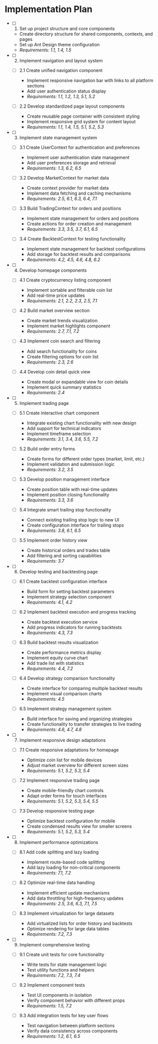# Implementation Plan

- [ ] 1. Set up project structure and core components


  - Create directory structure for shared components, contexts, and pages
  - Set up Ant Design theme configuration
  - _Requirements: 1.1, 1.4, 1.5_

- [ ] 2. Implement navigation and layout system


  - [ ] 2.1 Create unified navigation component


    - Implement responsive navigation bar with links to all platform sections
    - Add user authentication status display
    - _Requirements: 1.1, 1.2, 1.3, 5.1, 5.2_

  - [ ] 2.2 Develop standardized page layout components
    - Create reusable page container with consistent styling
    - Implement responsive grid system for content layout
    - _Requirements: 1.1, 1.4, 1.5, 5.1, 5.2, 5.3_

- [ ] 3. Implement state management system
  - [ ] 3.1 Create UserContext for authentication and preferences
    - Implement user authentication state management
    - Add user preferences storage and retrieval
    - _Requirements: 1.3, 6.2, 6.5_

  - [ ] 3.2 Develop MarketContext for market data
    - Create context provider for market data
    - Implement data fetching and caching mechanisms
    - _Requirements: 2.5, 6.1, 6.3, 6.4, 7.1_

  - [ ] 3.3 Build TradingContext for orders and positions
    - Implement state management for orders and positions
    - Create actions for order creation and management
    - _Requirements: 3.3, 3.5, 3.7, 6.1, 6.5_

  - [ ] 3.4 Create BacktestContext for testing functionality
    - Implement state management for backtest configurations
    - Add storage for backtest results and comparisons
    - _Requirements: 4.2, 4.5, 4.6, 4.8, 6.2_

- [ ] 4. Develop homepage components
  - [ ] 4.1 Create cryptocurrency listing component
    - Implement sortable and filterable coin list
    - Add real-time price updates
    - _Requirements: 2.1, 2.2, 2.3, 2.5, 7.1_

  - [ ] 4.2 Build market overview section
    - Create market trends visualization
    - Implement market highlights component
    - _Requirements: 2.7, 7.1, 7.2_

  - [ ] 4.3 Implement coin search and filtering
    - Add search functionality for coins
    - Create filtering options for coin list
    - _Requirements: 2.3, 2.6_

  - [ ] 4.4 Develop coin detail quick view
    - Create modal or expandable view for coin details
    - Implement quick summary statistics
    - _Requirements: 2.4_

- [ ] 5. Implement trading page
  - [ ] 5.1 Create interactive chart component
    - Integrate existing chart functionality with new design
    - Add support for technical indicators
    - Implement timeframe selection
    - _Requirements: 3.1, 3.4, 3.6, 5.5, 7.2_

  - [ ] 5.2 Build order entry forms
    - Create forms for different order types (market, limit, etc.)
    - Implement validation and submission logic
    - _Requirements: 3.2, 3.5_

  - [ ] 5.3 Develop position management interface
    - Create position table with real-time updates
    - Implement position closing functionality
    - _Requirements: 3.3, 3.6_

  - [ ] 5.4 Integrate smart trailing stop functionality
    - Connect existing trailing stop logic to new UI
    - Create configuration interface for trailing stops
    - _Requirements: 3.8, 6.1, 6.5_

  - [ ] 5.5 Implement order history view
    - Create historical orders and trades table
    - Add filtering and sorting capabilities
    - _Requirements: 3.7_

- [ ] 6. Develop testing and backtesting page
  - [ ] 6.1 Create backtest configuration interface
    - Build form for setting backtest parameters
    - Implement strategy selection component
    - _Requirements: 4.1, 4.2_

  - [ ] 6.2 Implement backtest execution and progress tracking
    - Create backtest execution service
    - Add progress indicators for running backtests
    - _Requirements: 4.3, 7.3_

  - [ ] 6.3 Build backtest results visualization
    - Create performance metrics display
    - Implement equity curve chart
    - Add trade list with statistics
    - _Requirements: 4.4, 7.2_

  - [ ] 6.4 Develop strategy comparison functionality
    - Create interface for comparing multiple backtest results
    - Implement visual comparison charts
    - _Requirements: 4.5_

  - [ ] 6.5 Implement strategy management system
    - Build interface for saving and organizing strategies
    - Create functionality to transfer strategies to live trading
    - _Requirements: 4.6, 4.7, 4.8_

- [ ] 7. Implement responsive design adaptations
  - [ ] 7.1 Create responsive adaptations for homepage
    - Optimize coin list for mobile devices
    - Adjust market overview for different screen sizes
    - _Requirements: 5.1, 5.2, 5.3, 5.4_

  - [ ] 7.2 Implement responsive trading page
    - Create mobile-friendly chart controls
    - Adapt order forms for touch interfaces
    - _Requirements: 5.1, 5.2, 5.3, 5.4, 5.5_

  - [ ] 7.3 Develop responsive testing page
    - Optimize backtest configuration for mobile
    - Create condensed results view for smaller screens
    - _Requirements: 5.1, 5.2, 5.3, 5.4_

- [ ] 8. Implement performance optimizations
  - [ ] 8.1 Add code splitting and lazy loading
    - Implement route-based code splitting
    - Add lazy loading for non-critical components
    - _Requirements: 7.1, 7.2_

  - [ ] 8.2 Optimize real-time data handling
    - Implement efficient update mechanisms
    - Add data throttling for high-frequency updates
    - _Requirements: 2.5, 3.6, 6.3, 7.1, 7.5_

  - [ ] 8.3 Implement virtualization for large datasets
    - Add virtualized lists for order history and backtests
    - Optimize rendering for large data tables
    - _Requirements: 7.2, 7.3_

- [ ] 9. Implement comprehensive testing
  - [ ] 9.1 Create unit tests for core functionality
    - Write tests for state management logic
    - Test utility functions and helpers
    - _Requirements: 7.2, 7.3, 7.4_

  - [ ] 9.2 Implement component tests
    - Test UI components in isolation
    - Verify component behavior with different props
    - _Requirements: 1.5, 7.2_

  - [ ] 9.3 Add integration tests for key user flows
    - Test navigation between platform sections
    - Verify data consistency across components
    - _Requirements: 1.2, 6.1, 6.5_